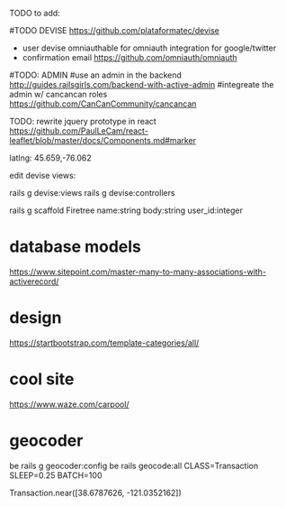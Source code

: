 TODO to add:

#TODO DEVISE
https://github.com/plataformatec/devise
- user devise omniauthable for omniauth integration for google/twitter
- confirmation email
https://github.com/omniauth/omniauth

#TODO: ADMIN
#use an admin in the backend
http://guides.railsgirls.com/backend-with-active-admin
#integreate the admin w/ cancancan roles
https://github.com/CanCanCommunity/cancancan

TODO: rewrite jquery prototype in react
https://github.com/PaulLeCam/react-leaflet/blob/master/docs/Components.md#marker

latlng:
45.659,-76.062


edit devise views:

rails g devise:views
rails g devise:controllers

rails g scaffold Firetree name:string body:string user_id:integer


# database models
https://www.sitepoint.com/master-many-to-many-associations-with-activerecord/

# design
https://startbootstrap.com/template-categories/all/

# cool site
https://www.waze.com/carpool/

# geocoder
be rails g geocoder:config
be rails geocode:all CLASS=Transaction SLEEP=0.25 BATCH=100

Transaction.near([38.6787626, -121.0352162])

